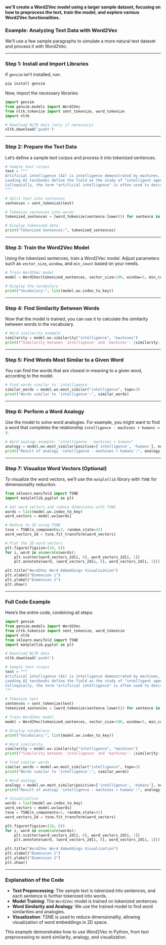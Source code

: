 #### we'll create a Word2Vec model using a larger sample dataset, focusing on how to preprocess the text, train the model, and explore various Word2Vec functionalities.

### Example: Analyzing Text Data with Word2Vec

We’ll use a few sample paragraphs to simulate a more natural text dataset and process it with Word2Vec. 

---

### Step 1: Install and Import Libraries

If `gensim` isn’t installed, run:

```bash
pip install gensim
```

Now, import the necessary libraries:

```python
import gensim
from gensim.models import Word2Vec
from nltk.tokenize import sent_tokenize, word_tokenize
import nltk

# Download NLTK data (only if necessary)
nltk.download('punkt')
```

---

### Step 2: Prepare the Text Data

Let’s define a sample text corpus and process it into tokenized sentences.

```python
# Sample text corpus
text = """
Artificial intelligence (AI) is intelligence demonstrated by machines, in contrast to the natural intelligence displayed by humans and animals. 
Leading AI textbooks define the field as the study of "intelligent agents": any device that perceives its environment and takes actions that maximize its chance of successfully achieving its goals. 
Colloquially, the term "artificial intelligence" is often used to describe machines (or computers) that mimic "cognitive" functions that humans associate with the human mind, such as "learning" and "problem solving".
"""

# Split text into sentences
sentences = sent_tokenize(text)

# Tokenize sentences into words
tokenized_sentences = [word_tokenize(sentence.lower()) for sentence in sentences]

# Display tokenized data
print("Tokenized Sentences:", tokenized_sentences)
```

---

### Step 3: Train the Word2Vec Model

Using the tokenized sentences, train a Word2Vec model. Adjust parameters such as `vector_size`, `window`, and `min_count` based on your needs.

```python
# Train Word2Vec model
model = Word2Vec(tokenized_sentences, vector_size=100, window=5, min_count=1, sg=1)

# Display the vocabulary
print("Vocabulary:", list(model.wv.index_to_key))
```

---

### Step 4: Find Similarity Between Words

Now that the model is trained, you can use it to calculate the similarity between words in the vocabulary.

```python
# Word similarity example
similarity = model.wv.similarity("intelligence", "machines")
print(f"Similarity between 'intelligence' and 'machines': {similarity:.4f}")
```

---

### Step 5: Find Words Most Similar to a Given Word

You can find the words that are closest in meaning to a given word, according to the model.

```python
# Find words similar to 'intelligence'
similar_words = model.wv.most_similar("intelligence", topn=3)
print("Words similar to 'intelligence':", similar_words)
```

---

### Step 6: Perform a Word Analogy

Use the model to solve word analogies. For example, you might want to find a word that completes the relationship `intelligence - machines + humans ≈ ?`.

```python
# Word analogy example: "intelligence - machines + humans"
analogy = model.wv.most_similar(positive=['intelligence', 'humans'], negative=['machines'], topn=1)
print("Result of analogy 'intelligence - machines + humans':", analogy)
```

---

### Step 7: Visualize Word Vectors (Optional)

To visualize the word vectors, we’ll use the `matplotlib` library with `TSNE` for dimensionality reduction.

```python
from sklearn.manifold import TSNE
import matplotlib.pyplot as plt

# Get word vectors and reduce dimensions with TSNE
words = list(model.wv.index_to_key)
word_vectors = model.wv[words]

# Reduce to 2D using TSNE
tsne = TSNE(n_components=2, random_state=42)
word_vectors_2d = tsne.fit_transform(word_vectors)

# Plot the 2D word vectors
plt.figure(figsize=(10, 6))
for i, word in enumerate(words):
    plt.scatter(word_vectors_2d[i, 0], word_vectors_2d[i, 1])
    plt.annotate(word, (word_vectors_2d[i, 0], word_vectors_2d[i, 1]))

plt.title("Word2Vec Word Embeddings Visualization")
plt.xlabel("Dimension 1")
plt.ylabel("Dimension 2")
plt.show()
```

---

### Full Code Example

Here’s the entire code, combining all steps:

```python
import gensim
from gensim.models import Word2Vec
from nltk.tokenize import sent_tokenize, word_tokenize
import nltk
from sklearn.manifold import TSNE
import matplotlib.pyplot as plt

# Download NLTK data
nltk.download('punkt')

# Sample text corpus
text = """
Artificial intelligence (AI) is intelligence demonstrated by machines, in contrast to the natural intelligence displayed by humans and animals. 
Leading AI textbooks define the field as the study of "intelligent agents": any device that perceives its environment and takes actions that maximize its chance of successfully achieving its goals. 
Colloquially, the term "artificial intelligence" is often used to describe machines (or computers) that mimic "cognitive" functions that humans associate with the human mind, such as "learning" and "problem solving".
"""

# Tokenize text
sentences = sent_tokenize(text)
tokenized_sentences = [word_tokenize(sentence.lower()) for sentence in sentences]

# Train Word2Vec model
model = Word2Vec(tokenized_sentences, vector_size=100, window=5, min_count=1, sg=1)

# Display vocabulary
print("Vocabulary:", list(model.wv.index_to_key))

# Word similarity
similarity = model.wv.similarity("intelligence", "machines")
print(f"Similarity between 'intelligence' and 'machines': {similarity:.4f}")

# Find similar words
similar_words = model.wv.most_similar("intelligence", topn=3)
print("Words similar to 'intelligence':", similar_words)

# Word analogy
analogy = model.wv.most_similar(positive=['intelligence', 'humans'], negative=['machines'], topn=1)
print("Result of analogy 'intelligence - machines + humans':", analogy)

# Visualization
words = list(model.wv.index_to_key)
word_vectors = model.wv[words]
tsne = TSNE(n_components=2, random_state=42)
word_vectors_2d = tsne.fit_transform(word_vectors)

plt.figure(figsize=(10, 6))
for i, word in enumerate(words):
    plt.scatter(word_vectors_2d[i, 0], word_vectors_2d[i, 1])
    plt.annotate(word, (word_vectors_2d[i, 0], word_vectors_2d[i, 1]))

plt.title("Word2Vec Word Embeddings Visualization")
plt.xlabel("Dimension 1")
plt.ylabel("Dimension 2")
plt.show()
```

---

### Explanation of the Code

- **Text Preprocessing**: The sample text is tokenized into sentences, and each sentence is further tokenized into words.
- **Model Training**: The `Word2Vec` model is trained on tokenized sentences.
- **Word Similarity and Analogy**: We use the trained model to find word similarities and analogies.
- **Visualization**: TSNE is used to reduce dimensionality, allowing visualization of word embeddings in 2D space.

This example demonstrates how to use Word2Vec in Python, from text preprocessing to word similarity, analogy, and visualization.
